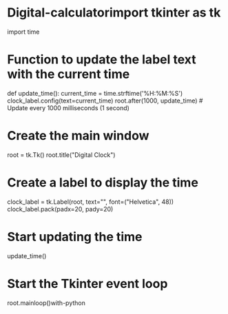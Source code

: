 # Digital-calculatorimport tkinter as tk
import time
# Function to update the label text with the current time
def update_time():
    current_time = time.strftime('%H:%M:%S')
    clock_label.config(text=current_time)
    root.after(1000, update_time)  # Update every 1000 milliseconds (1 second)
# Create the main window
root = tk.Tk()
root.title("Digital Clock")
# Create a label to display the time
clock_label = tk.Label(root, text="", font=("Helvetica", 48))
clock_label.pack(padx=20, pady=20)
# Start updating the time
update_time()
# Start the Tkinter event loop
root.mainloop()with-python

